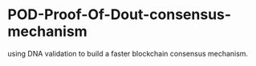 # POD-Proof-Of-Dout-consensus-mechanism
using DNA validation to build a faster blockchain consensus mechanism.
